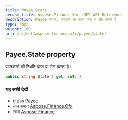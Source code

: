 ```yaml
---
title: Payee.State
second_title: Aspose.Finance for .NET API Reference
description: Payee संपत्त. प्रप्तकर्त क स्थत प्रप्त य सेट करत है
type: docs
weight: 100
url: /hi/net/aspose.finance.ofx/payee/state/
---
```

## Payee.State property

प्राप्तकर्ता की स्थिति प्राप्त या सेट करता है।

```csharp
public string State { get; set; }
```

### यह सभी देखें

* class [Payee](../)
* नाम स्थान [Aspose.Finance.Ofx](../../payee/)
* सभा [Aspose.Finance](../../../)


